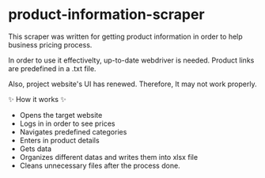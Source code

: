 # product-information-scraper
This scraper was written for getting product information in order to help business pricing process.

In order to use it effectivelty, up-to-date webdriver is needed.
Product links are predefined in a .txt file.

Also, project website's UI has renewed. Therefore, It may not work properly.


✨ How it works ✨
- Opens the target website
- Logs in in order to see prices
- Navigates predefined categories
- Enters in product details
- Gets data
- Organizes different datas and writes them into xlsx file
- Cleans unnecessary files after the process done.
